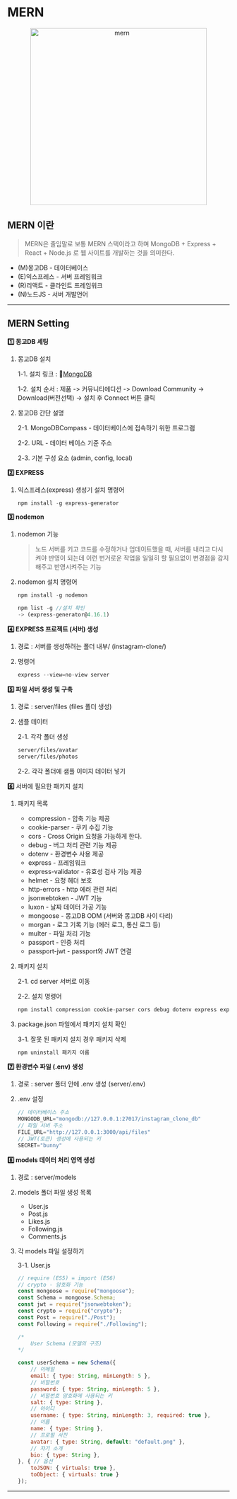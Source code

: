 # MERN

<p align="center"><img src="https://github.com/lbsafe/MERN/assets/65703793/13bc2fb4-2752-4167-882f-c3528d7fce1b" alt="mern" width="400px"></p>

## MERN 이란 
> MERN은 줄임말로 보통 MERN 스택이라고 하며 MongoDB + Express + React + Node.js 로 웹 사이트를 개발하는 것을 의미한다.

- (M)몽고DB - 데이터베이스
- (E)익스프레스 - 서버 프레임워크
- (R)리액트 - 클라인트 프레임워크
- (N)노드JS - 서버 개발언어

***
## MERN Setting

**:one: 몽고DB 세팅**

1. 몽고DB 설치

    1-1. 설치 링크 : :link:[MongoDB][mongodblink]

    [mongodblink]: https://www.mongodb.com/ko-kr "Go Mongodb"

    1-2. 설치 순서 : 제품 -> 커뮤니티에디션 -> Download Community -> Download(버전선택) -> 설치 후 Connect 버튼 클릭

2. 몽고DB 간단 설명

    2-1. MongoDBCompass - 데이터베이스에 접속하기 위한 프로그램  

    2-2. URL - 데이터 베이스 기준 주소  

    2-3. 기본 구성 요소 (admin, config, local)

**:two: EXPRESS**

1. 익스프레스(express) 생성기 설치 명령어

    ```js
    npm install -g express-generator
    ```

**:three: nodemon**

1. nodemon 기능 
    > 노드 서버를 키고 코드를 수정하거나 업데이트했을 때, 서버를 내리고 다시 켜야 반영이 되는데 이런 번거로운 작업을 일일히 할 필요없이 변경점을 감지해주고 반영시켜주는 기능

2. nodemon 설치 명령어

    ```js
    npm install -g nodemon
    
    npm list -g //설치 확인
    -> (express-generator@4.16.1)
    ```

**:four: EXPRESS 프로젝트 (서버) 생성**

1. 경로 : 서버를 생성하려는 폴더 내부/ (instagram-clone/)

2. 명령어
    ```js
    express --view=no-view server
    ```

**:five: 파일 서버 생성 및 구축**

1. 경로 : server/files (files 폴더 생성)

2. 샘플 데이터

    2-1. 각각 폴더 생성
    ```html
    server/files/avatar   
    server/files/photos
    ```
    2-2. 각각 폴더에 샘플 이미지 데이터 넣기
    
**:six:** 서버에 필요한 패키지 설치

1. 패키지 목록
    * compression - 압축 기능 제공
    * cookie-parser - 쿠키 수집 기능
    * cors - Cross Origin 요청을 가능하게 한다.
    * debug - 버그 처리 관련 기능 제공
    * dotenv - 환경변수 사용 제공
    * express - 프레임워크
    * express-validator - 유효성 검사 기능 제공
    * helmet - 요청 헤더 보호
    * http-errors - http 에러 관련 처리
    * jsonwebtoken - JWT 기능
    * luxon - 날짜 데이터 가공 기능
    * mongoose - 몽고DB ODM (서버와 몽고DB 사이 다리)
    * morgan - 로그 기록 기능 (에러 로그, 통신 로그 등)
    * multer - 파일 처리 기능
    * passport - 인증 처리
    * passport-jwt - passport와 JWT 연결

2. 패키지 설치

    2-1. cd server 서버로 이동

    2-2. 설치 명령어

    ```js
    npm install compression cookie-parser cors debug dotenv express express-validator helmet http-errors jsonwebtoken luxon mongoose morgan multer passport passport-jwt
    ```
3. package.json 파일에서 패키지 설치 확인

    3-1. 잘못 된 패키지 설치 경우 패키지 삭제

    ```js
    npm uninstall 패키지 이름
    ```

**:seven: 환경변수 파일 (.env) 생성**

1. 경로 : server 폴터 안에 .env 생성 (server/.env)

2. .env 설정
    ```js
    // 데이터베이스 주소
    MONGODB_URL="mongodb://127.0.0.1:27017/instagram_clone_db"
    // 파일 서버 주소
    FILE_URL="http://127.0.0.1:3000/api/files"
    // JWT(토큰) 생성에 사용되는 키
    SECRET="bunny"
    ```

**:eight: models 데이터 처리 영역 생성**

1. 경로 : server/models

2. models 폴더 파일 생성 목록
    * User.js
    * Post.js
    * Likes.js
    * Following.js
    * Comments.js

3. 각 models 파일 설정하기

    3-1. User.js

    ```js
    // require (ES5) = import (ES6)
    // crypto - 암호화 기능
    const mongoose = require("mongoose");
    const Schema = mongoose.Schema;
    const jwt = require("jsonwebtoken");
    const crypto = require("crypto");
    const Post = require("./Post");
    const Following = require("./Following");

    /*
        User Schema (모델의 구조)
    */

    const userSchema = new Schema({
        // 이메일
        email: { type: String, minLength: 5 },
        // 비밀번호
        password: { type: String, minLength: 5 },
        // 비밀번호 암호화에 사용되는 키
        salt: { type: String },
        // 아이디
        username: { type: String, minLength: 3, required: true },
        // 이름
        name: { type: String },
        // 프로필 사진
        avatar: { type: String, default: "default.png" },
        // 자기 소개
        bio: { type: String },
    }, { // 옵션
        toJSON: { virtuals: true },
        toObject: { virtuals: true }
    });
    ```
***